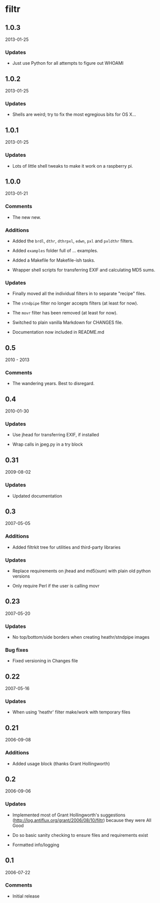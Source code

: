 filtr
==

1.0.3
--

2013-01-25

### Updates

* Just use Python for all attempts to figure out WHOAMI

1.0.2
--

2013-01-25

### Updates

* Shells are weird; try to fix the most egregious bits for OS X...

1.0.1
--

2013-01-25

### Updates

* Lots of little shell tweaks to make it work on a raspberry pi.

1.0.0
--

2013-01-21

### Comments

* The new new.

### Additions

* Added the `brdl`, `dthr`, `dthrpxl`, `edwn`, `pxl` and `pxldthr` filters.

* Added `examples` folder full of ... examples.

* Added a Makefile for Makefile-ish tasks.

* Wrapper shell scripts for transferring EXIF and calculating MD5 sums.

### Updates

* Finally moved all the individual filters in to separate "recipe" files.

* The `stndpipe` filter no longer accepts filters (at least for now).

* The `movr` filter has been removed (at least for now).

* Switched to plain vanilla Markdown for CHANGES file.

* Documentation now included in README.md

0.5
--

2010 - 2013

### Comments

* The wandering years. Best to disregard.

0.4
--

2010-01-30

### Updates

* Use jhead for transferring EXIF, if installed

* Wrap calls in jpeg.py in a try block

0.31
--

2009-08-02

### Updates

* Updated documentation

0.3
--

2007-05-05

### Additions

* Added filtrkit tree for utilities and third-party libraries

### Updates

* Replace requirements on jhead and md5(sum) with plain old python versions

* Only require Perl if the user is calling movr

0.23
--

2007-05-20

### Updates

* No top/bottom/side borders when creating heathr/stndpipe images

### Bug fixes 

* Fixed versioning in Changes file

0.22
--

2007-05-16

### Updates

* When using 'heathr' filter make/work with temporary files

0.21
--

2006-09-08

### Additions

* Added usage block (thanks Grant Hollingworth)

0.2
--

2006-09-06

### Updates

* Implemented most of Grant Hollingworth's suggestions (http://log.antiflux.org/grant/2006/08/10/filtr) because they were All Good

* Do so basic sanity checking to ensure files and requirements exist

* Formatted info/logging

0.1
--

2006-07-22

### Comments

* Initial release
